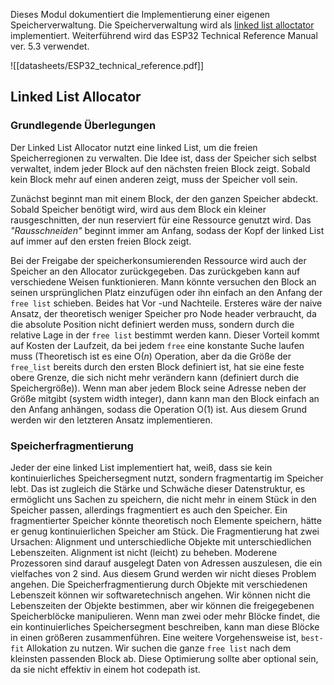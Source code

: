 Dieses Modul dokumentiert die Implementierung einer eigenen Speicherverwaltung. Die Speicherverwaltung wird als [linked list alloctator](https://os.phil-opp.com/allocator-designs/#linked-list-allocator) implementiert. Weiterführend wird das ESP32 Technical Reference Manual ver. 5.3 verwendet. 

![[datasheets/ESP32_technical_reference.pdf]]


## Linked List Allocator

### Grundlegende Überlegungen

Der Linked List Allocator nutzt eine linked List, um die freien Speicherregionen zu verwalten. Die Idee ist, dass der Speicher sich selbst verwaltet, indem jeder Block auf den nächsten freien Block zeigt. Sobald kein Block mehr auf einen anderen zeigt, muss der Speicher voll sein. 

Zunächst beginnt man mit einem Block, der den ganzen Speicher abdeckt. Sobald Speicher benötigt wird, wird aus dem Block ein kleiner rausgeschnitten, der nun reserviert für eine Ressource genutzt wird. Das *"Rausschneiden"* beginnt immer am Anfang, sodass der Kopf der linked List auf immer auf den ersten freien Block zeigt.

Bei der Freigabe der speicherkonsumierenden Ressource wird auch der Speicher an den Allocator zurückgegeben. Das zurückgeben kann auf verschiedene Weisen funktionieren. Mann könnte versuchen den Block an seinen ursprünglichen Platz einzufügen oder ihn einfach an den Anfang der `free list` schieben. Beides hat Vor -und Nachteile.
Ersteres wäre der naive Ansatz, der theoretisch weniger Speicher pro Node header verbraucht, da die absolute Position nicht definiert werden muss, sondern durch die relative Lage in der `free list` bestimmt werden kann. Dieser Vorteil kommt auf Kosten der Laufzeit, da bei jedem `free` eine konstante Suche laufen muss (Theoretisch ist es eine O(*n*) Operation, aber da die Größe der `free_list` bereits durch den ersten Block definiert ist, hat sie eine feste obere Grenze, die sich nicht mehr verändern kann (definiert durch die Speichergröße)).
Wenn man aber jedem Block seine Adresse neben der Größe mitgibt (system width integer), dann kann man den Block einfach an den Anfang anhängen, sodass die Operation O(1) ist. Aus diesem Grund werden wir den letzteren Ansatz implementieren.

### Speicherfragmentierung

Jeder der eine linked List implementiert hat, weiß, dass sie kein kontinuierliches Speichersegment nutzt, sondern fragmentartig im Speicher lebt. Das ist zugleich die Stärke und Schwäche dieser Datenstruktur, es ermöglicht uns Sachen zu speichern, die nicht mehr in einem Stück in den Speicher passen, allerdings fragmentiert es auch den Speicher. Ein fragmentierter Speicher könnte theoretisch noch Elemente speichern, hätte er genug kontinuierlichen Speicher am Stück.
Die Fragmentierung hat zwei Ursachen: Alignment und unterschiedliche Objekte mit unterschiedlichen Lebenszeiten. 
Alignment ist nicht (leicht) zu beheben. Moderene Prozessoren sind darauf ausgelegt Daten von Adressen auszulesen, die ein vielfaches von 2 sind. Aus diesem Grund werden wir nicht dieses Problem angehen. 
Die Speicherfragmentierung durch Objekte mit verschiedenen Lebenszeit können wir softwaretechnisch angehen. Wir können nicht die Lebenszeiten der Objekte bestimmen, aber wir können die freigegebenen Speicherblöcke manipulieren. Wenn man zwei oder mehr Blöcke findet, die ein kontinuierliches Speichersegment beschreiben, kann man diese Blöcke in einen größeren zusammenführen. Eine weitere Vorgehensweise ist, `best-fit` Allokation zu nutzen. Wir suchen die ganze `free list` nach dem kleinsten passenden Block ab. Diese Optimierung sollte aber optional sein, da sie nicht effektiv in einem hot codepath ist.


